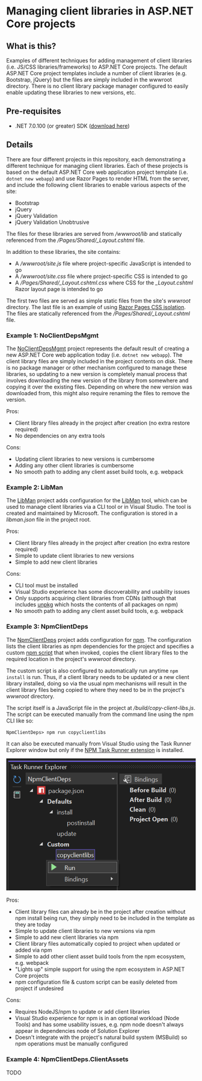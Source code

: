# Managing client libraries in ASP.NET Core projects

## What is this?

Examples of different techniques for adding management of client libraries (i.e. JS/CSS libraries/frameworks) to ASP.NET Core projects. The default ASP.NET Core project templates include a number of client libraries (e.g. Bootstrap, jQuery) but the files are simply included in the wwwroot directory. There is no client library package manager configured to easily enable updating these libraries to new versions, etc.

## Pre-requisites

- .NET 7.0.100 (or greater) SDK ([download here](https://dotnet.microsoft.com/download/dotnet/7.0))

## Details

There are four different projects in this repository, each demonstrating a different technique for managing client libraries. Each of these projects is based on the default ASP.NET Core web application project template (i.e. `dotnet new webapp`) and use Razor Pages to render HTML from the server, and include the following client libraries to enable various aspects of the site:

- Bootstrap
- jQuery
- jQuery Validation
- jQuery Validation Unobtrusive

The files for these libraries are served from */wwwroot/lib* and statically referenced from the */Pages/Shared/_Layout.cshtml* file.

In addition to these libraries, the site contains:

- A */wwwroot/site.js* file where project-specific JavaScript is intended to go
- A */wwwroot/site.css* file where project-specific CSS is intended to go
- A */Pages/Shared/_Layout.cshtml.css* where CSS for the *_Layout.cshtml* Razor layout page is intended to go

The first two files are served as simple static files from the site's *wwwroot* directory. The last file is an example of using [Razor Pages CSS isolation](https://learn.microsoft.com/aspnet/core/razor-pages/?view=aspnetcore-7.0&tabs=visual-studio#css-isolation). The files are statically referenced from the */Pages/Shared/_Layout.cshtml* file.

### Example 1: NoClientDepsMgmt

The [NoClientDepsMgmt](./NoClientDepsMgmt) project represents the default result of creating a new ASP.NET Core web application today (i.e. `dotnet new webapp`). The client library files are simply included in the project contents on disk. There is no package manager or other mechanism configured to manage these libraries, so updating to a new version is completely manual process that involves downloading the new version of the library from somewhere and copying it over the existing files. Depending on where the new version was downloaded from, this might also require renaming the files to remove the version.

Pros:

- Client library files already in the project after creation (no extra restore required)
- No dependencies on any extra tools

Cons:

- Updating client libraries to new versions is cumbersome
- Adding any other client libraries is cumbersome
- No smooth path to adding any client asset build tools, e.g. webpack

### Example 2:  LibMan

The [LibMan](./LibMan) project adds configuration for the [LibMan](https://learn.microsoft.com/aspnet/core/client-side/libman) tool, which can be used to manage client libraries via a CLI tool or in Visual Studio. The tool is created and maintained by Microsoft. The configuration is stored in a *libman.json* file in the project root.

Pros:

- Client library files already in the project after creation (no extra restore required)
- Simple to update client libraries to new versions
- Simple to add new client libraries

Cons:

- CLI tool must be installed
- Visual Studio experience has some discoverability and usability issues
- Only supports acquiring client libraries from CDNs (although that includes [unpkg](https://unpkg.com/#/) which hosts the contents of all packages on npm)
- No smooth path to adding any client asset build tools, e.g. webpack

### Example 3: NpmClientDeps

The [NpmClientDeps](./NpmClientDeps) project adds configuration for [npm](https://www.npmjs.com/). The configuration lists the client libraries as npm dependencies for the project and specifies a custom [npm script](https://docs.npmjs.com/cli/v6/using-npm/scripts) that when invoked, copies the client library files to the required location in the project's *wwwroot* directory.

The custom script is also configured to automatically run anytime `npm install` is run. Thus, if a client library needs to be updated or a new client library installed, doing so via the usual npm mechanisms will result in the client library files being copied to where they need to be in the project's *wwwroot* directory.

The script itself is a JavaScript file in the project at */build/copy-client-libs.js*. The script can be executed manually from the command line using the npm CLI like so:

```shell
NpmClientDeps> npm run copyclientlibs
```

It can also be executed manually from Visual Studio using the Task Runner Explorer window but only if the [NPM Task Runner extension](https://github.com/madskristensen/NpmTaskRunner) is installed.

![Visual Studio Task Runner Explorer](./images/VS-task-runner-explorer-npm.png)

Pros:

- Client library files can already be in the project after creation without npm install being run, they simply need to be included in the template as they are today
- Simple to update client libraries to new versions via npm
- Simple to add new client libraries via npm
- Client library files automatically copied to project when updated or added via npm
- Simple to add other client asset build tools from the npm ecosystem, e.g. webpack
- "Lights up" simple support for using the npm ecosystem in ASP.NET Core projects
- npm configuration file & custom script can be easily deleted from project if undesired

Cons:

- Requires NodeJS/npm to update or add client libraries
- Visual Studio experience for npm is in an optional workload (Node Tools) and has some usability issues, e.g. npm node doesn't always appear in dependencies node of Solution Explorer
- Doesn't integrate with the project's natural build system (MSBuild) so npm operations must be manually configured

### Example 4: NpmClientDeps.ClientAssets

TODO
